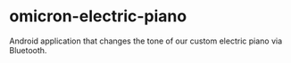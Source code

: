 # omicron-electric-piano
Android application that changes the tone of our custom electric piano via Bluetooth.
